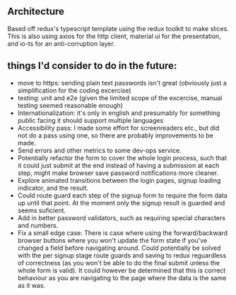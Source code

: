 ## Architecture
Based off redux's typescript template using the redux toolkit to make slices. This is also using axios for the http client, material ui for the presentation, and io-ts for an anti-corruption layer.

## things I'd consider to do in the future:
 - move to https: sending plain text passwords isn't great (obviously just a simplification for the coding excercise)
 - testing: unit and e2e (given the limited scope of the excercise, manual testing seemed reasonable enough)
 - Internationalization: it's only in english and presumably for something public facing it should support multiple languages
 - Accessibility pass: I made some effort for screenreaders etc., but did not do a pass using one, so there are probably improvements to be made.
 - Send errors and other metrics to some dev-ops service.
 - Potentially refactor the form to cover the whole login process, such that it could just submit at the end instead of having a submission at each step, might make browser save password notifications more cleaner.
 - Explore animated transitions between the login pages, signup loading indicator, and the result.
 - Could route guard each step of the signup form to require the form data up until that point. At the moment only the signup result is guarded and seems suficient.
 - Add in better password validators, such as requiring special characters and numbers.
 - Fix a small edge case: There is case where using the forward/backward browser buttons where you won't update the form state if you've changed a field before navigating around. Could potentially be solved with the per signup stage route guards and saving to redux reguardless of correctness (as you won't be able to do the final submit unless the whole form is valid). It could however be determined that this is correct behaviour as you are navigating to the page where the data is the same as it was.